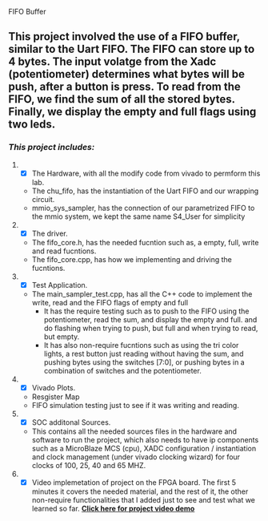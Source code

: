 FIFO Buffer
## This project involved the use of a FIFO buffer, similar to the Uart FIFO. The FIFO can store up to 4 bytes. The input volatge from the Xadc (potentiometer) determines what bytes will be push, after a button is press. To read from the FIFO, we find the sum of all the stored bytes. Finally, we display the empty and full flags using two leds. 
### *This project includes:*

1. - [x] The Hardware, with all the modify code from vivado to permform this lab. 
    * The chu_fifo, has the instantiation of the Uart FIFO and our wrapping circuit. 
    * mmio_sys_sampler, has the connection of our parametrized FIFO to the mmio system, we kept the same name S4_User for simplicity 

2. - [x] The driver.
    * The fifo_core.h, has the needed fucntion such as, a empty, full, write and read fucntions. 
    * The fifo_core.cpp, has how we implementing and driving  the fucntions.

3. - [x] Test Application.
    * The main_sampler_test.cpp, has all the C++ code to implement the write, read and the FIFO flags of empty and full
      * It has the require testing such as to push to the FIFO using the potentiometer, read the sum, and display the empty and full. and do flashing when trying to push, but full  and when trying to read, but empty.  
      * It has also non-require fucntions such as using the tri color lights, a rest button just reading without having the sum, and pushing bytes using the switches [7:0], or pushing bytes in a combination of switches and the potentiometer.

4. - [x] Vivado Plots.
    * Resgister Map
    * FIFO simulation testing just to see if it was writing  and reading.
    
5. - [x] SOC additonal Sources.
    * This contains all the needed sources files in the hardware and software to run the project, which also needs to have ip components such as a MicroBlaze MCS (cpu), XADC configuration / instantiation and clock management (under vivado clocking wizard) for four clocks of 100, 25, 40 and 65 MHZ.
    
6. - [x] Video implemetation of project on the FPGA board. The first 5 minutes it covers the needed material, and the rest of it, the other non-require functionalities that I added just to see and test what we learned so far. **[Click here for project video demo ](https://www.youtube.com/watch?v=ElIRNtSaTC4)**
